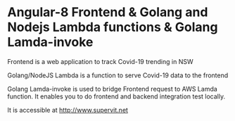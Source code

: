 # Angular-8 Frontend & Golang and Nodejs Lambda functions & Golang Lamda-invoke

Frontend is a web application to track Covid-19 trending in NSW

Golang/NodeJS Lambda is a function to serve Covid-19 data to the frontend

Golang Lamda-invoke is used to bridge Frontend request to AWS Lamda function. It enables you to do frontend and backend integration test locally.

It is accessible at http://www.supervit.net
